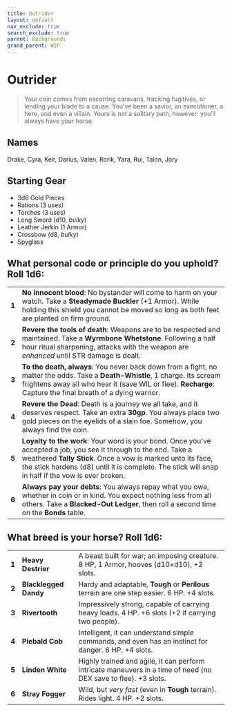 ```yaml
---
title: Outrider
layout: default
nav_exclude: true
search_exclude: true
parent: Backgrounds
grand_parent: WIP
---
```


# Outrider

> Your coin comes from escorting caravans, tracking fugitives, or lending your blade to a cause. You've been a savior, an executioner, a hero, and even a villain. Yours is not a solitary path, however: you'll always have your horse.

## Names

Drake, Cyra, Keir, Darius, Valen, Rorik, Yara, Rui, Talon, Jory

## Starting Gear

- 3d6 Gold Pieces
- Rations (3 uses)
- Torches (3 uses) 
- Long Sword (d10, _bulky_)
- Leather Jerkin (1 Armor)
- Crossbow (d8, _bulky_)
- Spyglass

## What personal code or principle do you uphold? Roll 1d6:

|       |                                                                                                                                                                                                                                                             |
| ----- | ----------------------------------------------------------------------------------------------------------------------------------------------------------------------------------------------------------------------------------------------------------- |
| **1** | **No innocent blood**: No bystander will come to harm on your watch. Take a **Steadymade Buckler** (+1 Armor). While holding this shield you cannot be moved so long as both feet are planted on firm ground.                                          |
| **2** | **Revere the tools of death**: Weapons are to be respected and maintained. Take a **Wyrmbone Whetstone**. Following a half hour ritual sharpening, attacks with the weapon are _enhanced_ until STR damage is dealt.                                                         |
| **3** | **To the death, always**: You never back down from a fight, no matter the odds. Take a **Death-Whistle**, 1 charge. Its scream frightens away all who hear it (save WIL or flee). **Recharge**: Capture the final breath of a dying warrior. |
| **4** | **Revere the Dead**: Death is a journey we all take, and it deserves respect. Take an extra **30gp**. You always place two gold pieces on the eyelids of a slain foe. Somehow, you always find the coin.                                                   |
| **5** | **Loyalty to the work**: Your word is your bond. Once you've accepted a job, you see it through to the end. Take a weathered **Tally Stick**. Once a vow is marked unto its face, the stick hardens (d8) until it is complete. The stick will snap in half if the vow is ever broken.              |
| **6** | **Always pay your debts**: You always repay what you owe, whether in coin or in kind. You expect nothing less from all others. Take a **Blacked-Out Ledger**, then roll a second time on the **Bonds** table.                                           |


## What breed is your horse? Roll 1d6:

|       |                       |                                                                                                                         |
| ----- | --------------------- | ----------------------------------------------------------------------------------------------------------------------- |
| **1** | **Heavy Destrier** | A beast built for war; an imposing creature. 8 HP, 1 Armor, hooves (d10+d10), +2 slots.                                    |
| **2** | **Blacklegged Dandy** | Hardy and adaptable, **Tough** or **Perilous** terrain are one step easier. 6 HP. +4 slots.                             |
| **3** | **Rivertooth**        | Impressively strong, capable of carrying heavy loads. 4 HP. +6 slots (+2 if carrying two people).                       |
| **4** | **Piebald Cob**       | Intelligent, it can understand simple commands, and even has an instinct for danger. 6 HP. +4 slots.                    |
| **5** | **Linden White**      | Highly trained and agile, it can perform intricate maneuvers in a time of need (no DEX save to flee). +3 slots.         |
| **6** | **Stray Fogger**      | Wild, but _very fast_ (even in **Tough** terrain). Rides light. 4 HP. +2 slots.                                         |

